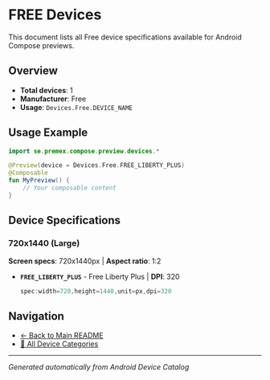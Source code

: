 # FREE Devices

This document lists all Free device specifications available for Android Compose previews.

## Overview

- **Total devices**: 1
- **Manufacturer**: Free
- **Usage**: `Devices.Free.DEVICE_NAME`

## Usage Example

```kotlin
import se.premex.compose.preview.devices.*

@Preview(device = Devices.Free.FREE_LIBERTY_PLUS)
@Composable
fun MyPreview() {
    // Your composable content
}
```

## Device Specifications

### 720x1440 (Large)

**Screen specs**: 720x1440px | **Aspect ratio**: 1:2

- **`FREE_LIBERTY_PLUS`** - Free Liberty Plus | **DPI**: 320
  ```kotlin
  spec:width=720,height=1440,unit=px,dpi=320
  ```

## Navigation

- [← Back to Main README](../../README.md)
- [📱 All Device Categories](../README.md)

---
*Generated automatically from Android Device Catalog*

